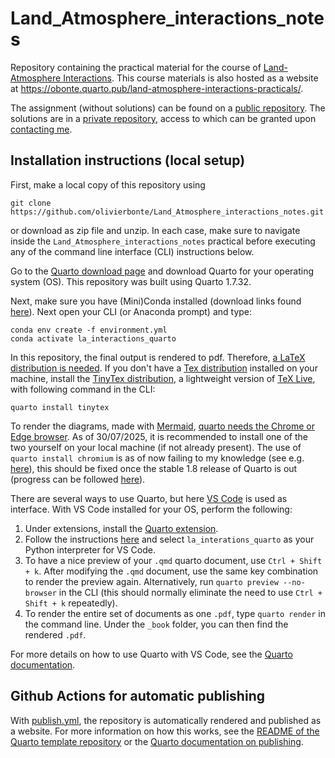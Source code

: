 # Land_Atmosphere_interactions_notes

Repository containing the practical material for the course of [Land-Atmosphere Interactions](https://studiekiezer.ugent.be/2025/studiefiche/en/I002451). This course materials is also hosted as a website at https://obonte.quarto.pub/land-atmosphere-interactions-practicals/.

The assignment (without solutions) can be found on a [public repository](https://github.com/olivierbonte/Land_Atmosphere_interactions_notes_public). The solutions are in a [private repository](https://github.com/olivierbonte/Land_Atmosphere_interactions_notes), access to which can be granted upon [contacting me](mailto:olivier.bonte@hotmail.com).

## Installation instructions (local setup)

First, make a local copy of this repository using

```
git clone https://github.com/olivierbonte/Land_Atmosphere_interactions_notes.git
```

or download as zip file and unzip. In each case, make sure to navigate inside the `Land_Atmosphere_interactions_notes` practical before executing any of the command line interface (CLI) instructions below.

Go to the [Quarto download page](https://quarto.org/docs/download/) and download Quarto for your operating system (OS). This repository was built using Quarto 1.7.32.

Next, make sure you have (Mini)Conda installed (download links found [here](https://docs.anaconda.com/miniconda/)). Next open your CLI (or Anaconda prompt) and type:

```
conda env create -f environment.yml
conda activate la_interactions_quarto
```

In this repository, the final output is rendered to pdf. Therefore, [a LaTeX distribution is needed](https://quarto.org/docs/output-formats/pdf-basics.html#prerequisites). If you don't have a [Tex distribution](https://www.latex-project.org/get/#tex-distributions) installed on your machine, install the [TinyTex distribution](https://yihui.org/tinytex/), a lightweight version of [TeX Live](https://www.tug.org/texlive/), with following command in the CLI:

```
quarto install tinytex
```

To render the diagrams, made with [Mermaid](https://mermaid.js.org/intro/), [quarto needs the Chrome or Edge browser](https://quarto.org/docs/authoring/diagrams.html#chrome-install). As of 30/07/2025, it is recommended to install one of the two yourself on your local machine (if not already present). The use of `quarto install chromium` is as of now failing to my knowledge (see e.g. [here](https://github.com/quarto-dev/quarto-cli/issues/11581#issuecomment-2512194569)), this should be fixed once the stable 1.8 release of Quarto is out (progress can be followed [here](https://github.com/quarto-dev/quarto-cli/issues/11877)). 


There are several ways to use Quarto, but here [VS Code](https://code.visualstudio.com/Download) is used as interface. With VS Code installed for your OS, perform the following:

1. Under extensions, install the [Quarto extension](https://marketplace.visualstudio.com/items?itemName=quarto.quarto).
2. Follow the instructions [here](https://code.visualstudio.com/docs/python/environments#_select-and-activate-an-environment) and select `la_interations_quarto` as your Python interpreter for VS Code.
3. To have a nice preview of your `.qmd` quarto document, use `Ctrl + Shift + k`. After modifying the `.qmd` document, use the same key combination to render the preview again. Alternatively, run `quarto preview --no-browser` in the CLI (this should normally eliminate the need to use `Ctrl + Shift + k` repeatedly).
4. To render the entire set of documents as one `.pdf`, type `quarto render` in the command line. Under the `_book` folder, you can then find the rendered `.pdf`.

For more details on how to use Quarto with VS Code, see the [Quarto documentation](https://quarto.org/docs/get-started/hello/vscode.html).

## Github Actions for automatic publishing

With [publish.yml](.github/workflows/publish.yml), the repository is automatically rendered and published as a website. For more information on how this works, see the [README of the Quarto template repository](https://github.com/olivierbonte/quarto_template_ugent/blob/6d721c0549c7094c5c23b09d24557af50ab0f597/README.md?plain=1#L30) or the [Quarto documentation on publishing](https://quarto.org/docs/publishing/quarto-pub.html).